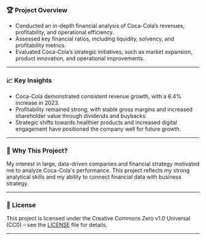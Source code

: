 ### 🏆 **Project Overview**
- Conducted an in-depth financial analysis of Coca-Cola’s revenues, profitability, and operational efficiency.  
- Assessed key financial ratios, including liquidity, solvency, and profitability metrics.  
- Evaluated Coca-Cola’s strategic initiatives, such as market expansion, product innovation, and operational improvements.  

---

### 📈 **Key Insights**
- Coca-Cola demonstrated consistent revenue growth, with a 6.4% increase in 2023.  
- Profitability remained strong, with stable gross margins and increased shareholder value through dividends and buybacks.  
- Strategic shifts towards healthier products and increased digital engagement have positioned the company well for future growth.  

---

### 🚀 **Why This Project?**
My interest in large, data-driven companies and financial strategy motivated me to analyze Coca-Cola's performance. This project reflects my strong analytical skills and my ability to connect financial data with business strategy.  

---

### 📄 **License**  
This project is licensed under the Creative Commons Zero v1.0 Universal (CC0) – see the [LICENSE](LICENSE) file for details.  

---
